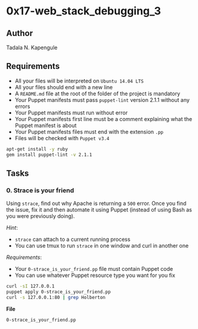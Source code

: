 # 0x17-web_stack_debugging_3

## Author

Tadala N. Kapengule

## Requirements

- All your files will be interpreted on ``Ubuntu 14.04 LTS``
- All your files should end with a new line
- A ``README.md`` file at the root of the folder of the project is mandatory
- Your Puppet manifests must pass ``puppet-lint`` version 2.1.1 without any errors
- Your Puppet manifests must run without error
- Your Puppet manifests first line must be a comment explaining what the Puppet manifest is about
- Your Puppet manifests files must end with the extension ``.pp``
- Files will be checked with ``Puppet v3.4``

```bash
apt-get install -y ruby
gem install puppet-lint -v 2.1.1
```

## Tasks

### 0. Strace is your friend 

Using ``strace``, find out why Apache is returning a ``500`` error. Once you find the issue, fix it and then automate it using Puppet (instead of using Bash as you were previously doing).

*Hint*:

- ``strace`` can attach to a current running process
- You can use tmux to run ``strace`` in one window and curl in another one

*Requirements*:

- Your ``0-strace_is_your_friend.pp`` file must contain Puppet code
- You can use whatever Puppet resource type you want for you fix

```bash
curl -sI 127.0.0.1
puppet apply 0-strace_is_your_friend.pp
curl -s 127.0.0.1:80 | grep Holberton
```

__File__

``0-strace_is_your_friend.pp``